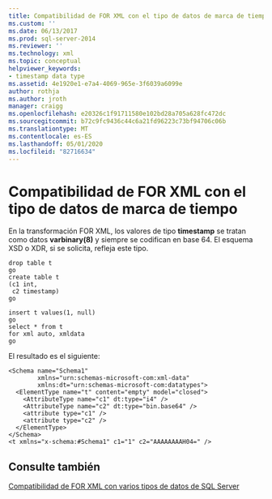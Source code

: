 ```yaml
---
title: Compatibilidad de FOR XML con el tipo de datos de marca de tiempo | Microsoft Docs
ms.custom: ''
ms.date: 06/13/2017
ms.prod: sql-server-2014
ms.reviewer: ''
ms.technology: xml
ms.topic: conceptual
helpviewer_keywords:
- timestamp data type
ms.assetid: 4e1920e1-e7a4-4069-965e-3f6039a6099e
author: rothja
ms.author: jroth
manager: craigg
ms.openlocfilehash: e20326c1f91711580e102bd28a705a628fc472dc
ms.sourcegitcommit: b72c9fc9436c44c6a21fd96223c73bf94706c06b
ms.translationtype: MT
ms.contentlocale: es-ES
ms.lasthandoff: 05/01/2020
ms.locfileid: "82716634"
---
```

# <a name="for-xml-support-for-the-timestamp-data-type"></a>Compatibilidad de FOR XML con el tipo de datos de marca de tiempo
  En la transformación FOR XML, los valores de tipo **timestamp** se tratan como datos **varbinary(8)** y siempre se codifican en base 64. El esquema XSD o XDR, si se solicita, refleja este tipo.  
  
```  
drop table t  
go  
create table t  
(c1 int,  
 c2 timestamp)  
go  
  
insert t values(1, null)  
go  
select * from t  
for xml auto, xmldata  
go  
```  
  
 El resultado es el siguiente:  
  
```  
<Schema name="Schema1"   
        xmlns="urn:schemas-microsoft-com:xml-data"   
        xmlns:dt="urn:schemas-microsoft-com:datatypes">  
  <ElementType name="t" content="empty" model="closed">  
    <AttributeType name="c1" dt:type="i4" />  
    <AttributeType name="c2" dt:type="bin.base64" />  
    <attribute type="c1" />  
    <attribute type="c2" />  
  </ElementType>  
</Schema>  
<t xmlns="x-schema:#Schema1" c1="1" c2="AAAAAAAAH04=" />  
```  
  
## <a name="see-also"></a>Consulte también  
 [Compatibilidad de FOR XML con varios tipos de datos de SQL Server](for-xml-support-for-various-sql-server-data-types.md)  
  
  
